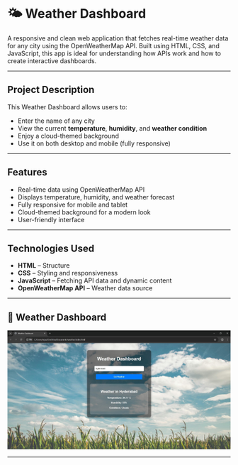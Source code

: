 # 🌤️ Weather Dashboard

A responsive and clean web application that fetches real-time weather data for any city using the OpenWeatherMap API. Built using HTML, CSS, and JavaScript, this app is ideal for understanding how APIs work and how to create interactive dashboards.

---

## Project Description

This Weather Dashboard allows users to:
- Enter the name of any city
- View the current **temperature**, **humidity**, and **weather condition**
- Enjoy a cloud-themed background
- Use it on both desktop and mobile (fully responsive)

---

## Features

- Real-time data using OpenWeatherMap API
- Displays temperature, humidity, and weather forecast
- Fully responsive for mobile and tablet
- Cloud-themed background for a modern look
- User-friendly interface

---

## Technologies Used

- **HTML** – Structure
- **CSS** – Styling and responsiveness
- **JavaScript** – Fetching API data and dynamic content
- **OpenWeatherMap API** – Weather data source

---

## 📸 Weather Dashboard

![Weather Dashboard](output.jpg)

---


